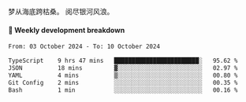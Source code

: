 梦从海底跨枯桑。
阅尽银河风浪。


#### 📝 Weekly development breakdown

<!--START_SECTION:waka-->

```txt
From: 03 October 2024 - To: 10 October 2024

TypeScript    9 hrs 47 mins   ████████████████████████░   95.62 %
JSON          18 mins         ▓░░░░░░░░░░░░░░░░░░░░░░░░   02.97 %
YAML          4 mins          ▒░░░░░░░░░░░░░░░░░░░░░░░░   00.80 %
Git Config    2 mins          ░░░░░░░░░░░░░░░░░░░░░░░░░   00.35 %
Bash          1 min           ░░░░░░░░░░░░░░░░░░░░░░░░░   00.16 %
```

<!--END_SECTION:waka-->



